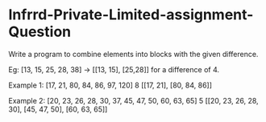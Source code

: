 # Infrrd-Private-Limited-assignment-Question
Write a program to combine elements into blocks with the given difference.

Eg: [13, 15, 25, 28, 38] -> [[13, 15], [25,28]] for a difference of 4.


Example 1:
[17, 21, 80, 84, 86, 97, 120]
8
[[17, 21], [80, 84, 86]]


Example 2:
[20, 23, 26, 28, 30, 37, 45, 47, 50, 60, 63, 65]
5
[[20, 23, 26, 28, 30], [45, 47, 50], [60, 63, 65]]
